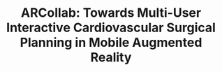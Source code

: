 ---
authors:
- Pratham Darrpan Mehta
- Harsha Karanth
- Haoyang Yang
- Timothy C Slesnick
- Fawwaz Shaw
- Duen Horng Chau
link: 
tags: []
title: 'ARCollab: Towards Multi-User Interactive Cardiovascular Surgical Planning in Mobile Augmented Reality'
venue: ACM CHI (LBW)
year: 2024
---